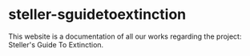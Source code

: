 # steller-sguidetoextinction
This website is a documentation of all our works regarding the project: Steller's Guide To Extinction.
